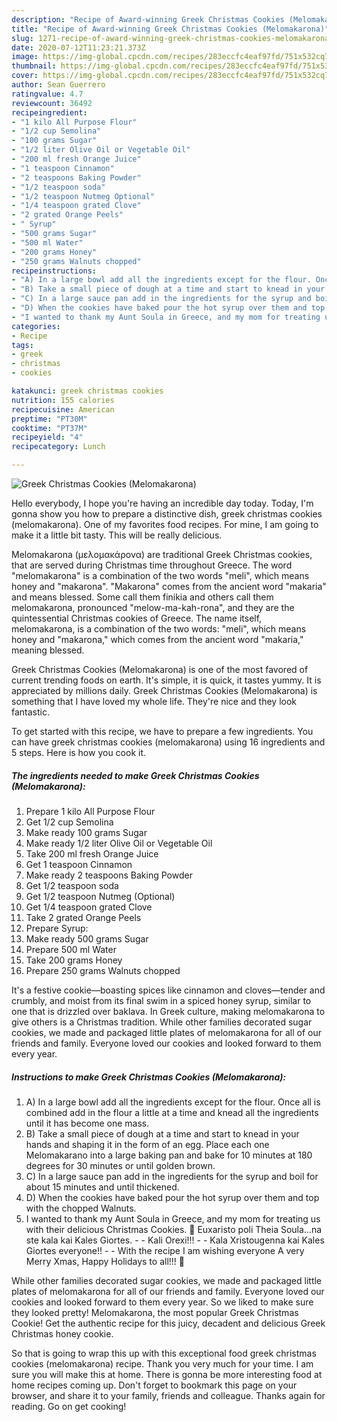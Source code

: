 ```yaml
---
description: "Recipe of Award-winning Greek Christmas Cookies (Melomakarona)"
title: "Recipe of Award-winning Greek Christmas Cookies (Melomakarona)"
slug: 1271-recipe-of-award-winning-greek-christmas-cookies-melomakarona
date: 2020-07-12T11:23:21.373Z
image: https://img-global.cpcdn.com/recipes/283eccfc4eaf97fd/751x532cq70/greek-christmas-cookies-melomakarona-recipe-main-photo.jpg
thumbnail: https://img-global.cpcdn.com/recipes/283eccfc4eaf97fd/751x532cq70/greek-christmas-cookies-melomakarona-recipe-main-photo.jpg
cover: https://img-global.cpcdn.com/recipes/283eccfc4eaf97fd/751x532cq70/greek-christmas-cookies-melomakarona-recipe-main-photo.jpg
author: Sean Guerrero
ratingvalue: 4.7
reviewcount: 36492
recipeingredient:
- "1 kilo All Purpose Flour"
- "1/2 cup Semolina"
- "100 grams Sugar"
- "1/2 liter Olive Oil or Vegetable Oil"
- "200 ml fresh Orange Juice"
- "1 teaspoon Cinnamon"
- "2 teaspoons Baking Powder"
- "1/2 teaspoon soda"
- "1/2 teaspoon Nutmeg Optional"
- "1/4 teaspoon grated Clove"
- "2 grated Orange Peels"
- " Syrup"
- "500 grams Sugar"
- "500 ml Water"
- "200 grams Honey"
- "250 grams Walnuts chopped"
recipeinstructions:
- "A) In a large bowl add all the ingredients except for the flour. Once all is combined add in the flour a little at a time and knead all the ingredients until it has become one mass."
- "B) Take a small piece of dough at a time and start to knead in your hands and shaping it in the form of an egg. Place each one Melomakarano into a large baking pan and bake for 10 minutes at 180 degrees for 30 minutes or until golden brown."
- "C) In a large sauce pan add in the ingredients for the syrup and boil for about 15 minutes and until thickened."
- "D) When the cookies have baked pour the hot syrup over them and top with the chopped Walnuts."
- "I wanted to thank my Aunt Soula in Greece, and my mom for treating us with their delicious Christmas Cookies. 🙂 Euxaristo poli Theia Soula…na ste kala kai Kales Giortes.  Kali Orexi!!!   Kala Xristougenna kai Kales Giortes everyone!!  With the recipe I am wishing everyone A very Merry Xmas, Happy Holidays to all!!! 🙂"
categories:
- Recipe
tags:
- greek
- christmas
- cookies

katakunci: greek christmas cookies 
nutrition: 155 calories
recipecuisine: American
preptime: "PT30M"
cooktime: "PT37M"
recipeyield: "4"
recipecategory: Lunch

---
```



![Greek Christmas Cookies (Melomakarona)](https://img-global.cpcdn.com/recipes/283eccfc4eaf97fd/751x532cq70/greek-christmas-cookies-melomakarona-recipe-main-photo.jpg)

Hello everybody, I hope you're having an incredible day today. Today, I'm gonna show you how to prepare a distinctive dish, greek christmas cookies (melomakarona). One of my favorites food recipes. For mine, I am going to make it a little bit tasty. This will be really delicious.

Melomakarona (μελομακάρονα) are traditional Greek Christmas cookies, that are served during Christmas time throughout Greece. The word &#34;melomakarona&#34; is a combination of the two words &#34;meli&#34;, which means honey and &#34;makarona&#34;. &#34;Makarona&#34; comes from the ancient word &#34;makaria&#34; and means blessed. Some call them finikia and others call them melomakarona, pronounced &#34;melow-ma-kah-rona&#34;, and they are the quintessential Christmas cookies of Greece. The name itself, melomakarona, is a combination of the two words: &#34;meli&#34;, which means honey and &#34;makarona,&#34; which comes from the ancient word &#34;makaria,&#34; meaning blessed.

Greek Christmas Cookies (Melomakarona) is one of the most favored of current trending foods on earth. It's simple, it is quick, it tastes yummy. It is appreciated by millions daily. Greek Christmas Cookies (Melomakarona) is something that I have loved my whole life. They're nice and they look fantastic.


To get started with this recipe, we have to prepare a few ingredients. You can have greek christmas cookies (melomakarona) using 16 ingredients and 5 steps. Here is how you cook it.

<!--inarticleads1-->

##### The ingredients needed to make Greek Christmas Cookies (Melomakarona):

1. Prepare 1 kilo All Purpose Flour
1. Get 1/2 cup Semolina
1. Make ready 100 grams Sugar
1. Make ready 1/2 liter Olive Oil or Vegetable Oil
1. Take 200 ml fresh Orange Juice
1. Get 1 teaspoon Cinnamon
1. Make ready 2 teaspoons Baking Powder
1. Get 1/2 teaspoon soda
1. Get 1/2 teaspoon Nutmeg (Optional)
1. Get 1/4 teaspoon grated Clove
1. Take 2 grated Orange Peels
1. Prepare  Syrup:
1. Make ready 500 grams Sugar
1. Prepare 500 ml Water
1. Take 200 grams Honey
1. Prepare 250 grams Walnuts chopped


It&#39;s a festive cookie—boasting spices like cinnamon and cloves—tender and crumbly, and moist from its final swim in a spiced honey syrup, similar to one that is drizzled over baklava. In Greek culture, making melomakarona to give others is a Christmas tradition. While other families decorated sugar cookies, we made and packaged little plates of melomakarona for all of our friends and family. Everyone loved our cookies and looked forward to them every year. 

<!--inarticleads2-->

##### Instructions to make Greek Christmas Cookies (Melomakarona):

1. A) In a large bowl add all the ingredients except for the flour. Once all is combined add in the flour a little at a time and knead all the ingredients until it has become one mass.
1. B) Take a small piece of dough at a time and start to knead in your hands and shaping it in the form of an egg. Place each one Melomakarano into a large baking pan and bake for 10 minutes at 180 degrees for 30 minutes or until golden brown.
1. C) In a large sauce pan add in the ingredients for the syrup and boil for about 15 minutes and until thickened.
1. D) When the cookies have baked pour the hot syrup over them and top with the chopped Walnuts.
1. I wanted to thank my Aunt Soula in Greece, and my mom for treating us with their delicious Christmas Cookies. 🙂 Euxaristo poli Theia Soula…na ste kala kai Kales Giortes. -  - Kali Orexi!!!  -  - Kala Xristougenna kai Kales Giortes everyone!! -  - With the recipe I am wishing everyone A very Merry Xmas, Happy Holidays to all!!! 🙂


While other families decorated sugar cookies, we made and packaged little plates of melomakarona for all of our friends and family. Everyone loved our cookies and looked forward to them every year. So we liked to make sure they looked pretty! Melomakarona, the most popular Greek Christmas Cookie! Get the authentic recipe for this juicy, decadent and delicious Greek Christmas honey cookie. 

So that is going to wrap this up with this exceptional food greek christmas cookies (melomakarona) recipe. Thank you very much for your time. I am sure you will make this at home. There is gonna be more interesting food at home recipes coming up. Don't forget to bookmark this page on your browser, and share it to your family, friends and colleague. Thanks again for reading. Go on get cooking!
